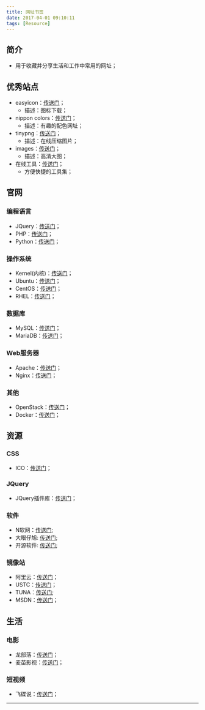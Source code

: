 ```yaml
---
title: 网址书签
date: 2017-04-01 09:10:11
tags: [Resource]
---
```


## 简介
+ 用于收藏并分享生活和工作中常用的网址；

<!-- more -->

## 优秀站点
+ easyicon：[传送门](http://www.easyicon.net/)；
    + 描述：图标下载；
+ nippon colors：[传送门](http://nipponcolors.com/)；
    + 描述：有趣的配色网址；
+ tinypng：[传送门](https://tinypng.com/)；
    + 描述：在线压缩图片；
+ images：[传送门](https://unsplash.com/)；
    + 描述：高清大图；
+ 在线工具：[传送门](http://tool.lu/)；
    + 方便快捷的工具集；

## 官网

### 编程语言
+ JQuery：[传送门](https://jquery.com/)；
+ PHP：[传送门](https://secure.php.net/)；
+ Python：[传送门](https://www.python.org/)；

### 操作系统
+ Kernel(内核)：[传送门](https://www.kernel.org/)；
+ Ubuntu：[传送门](http://www.ubuntu.org.cn/index_kylin)；
+ CentOS：[传送门](https://www.centos.org/)；
+ RHEL：[传送门](https://www.redhat.com/)；

### 数据库
+ MySQL：[传送门](https://www.mysql.com/)；
+ MariaDB：[传送门](https://mariadb.org/)；

### Web服务器
+ Apache：[传送门](https://www.apache.org/)；
+ Nginx：[传送门](https://nginx.org/en/)；

### 其他
+ OpenStack：[传送门](https://www.openstack.org/)；
+ Docker：[传送门](https://www.docker.com/)；

## 资源
### CSS
+ ICO：[传送门](http://fontawesome.io/)；

### JQuery
+ JQuery插件库：[传送门](http://www.jq22.com/)；

### 软件
+ N软网：[传送门](http://www.nruan.com/);
+ 大眼仔旭: [传送门](http://www.dayanzai.me/);
+ 开源软件: [传送门](https://sourceforge.net/);

### 镜像站
+ 阿里云：[传送门](http://mirrors.aliyun.com/)；
+ USTC：[传送门](http://mirrors.ustc.edu.cn/)；
+ TUNA：[传送门](https://mirror.tuna.tsinghua.edu.cn/);
+ MSDN：[传送门](http://msdn.itellyou.cn/)；


## 生活

### 电影
+ 龙部落：[传送门](http://www.lbldy.com/)；
+ 麦苗影视：[传送门](http://www.770k.com/)；

### 短视频
+ 飞碟说：[传送门](http://www.feidieshuo.com/)；

***